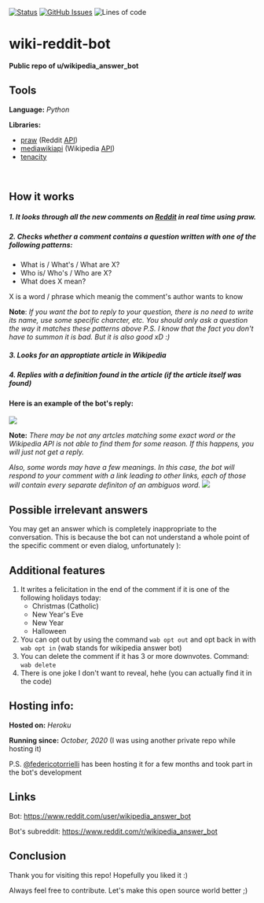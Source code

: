 <div>

[![Status](https://img.shields.io/badge/status-active-success.svg)]() [![GitHub Issues](https://img.shields.io/github/issues/lk2322/Project_YANDEX)](https://github.com/lk2322/Project_YANDEX/issues) ![Lines of code](https://img.shields.io/tokei/lines/github/TheBugYouCantFix/wiki-reddit-bot)

</div>


# wiki-reddit-bot
**Public repo of  u/wikipedia_answer_bot**
<br />


## Tools 

**Language:** *Python*

**Libraries:** 
- [praw](https://praw.readthedocs.io/en/latest/) (Reddit [API](https://en.wikipedia.org/wiki/API "API"))
- [mediawikiapi](https://pypi.org/project/mediawikiapi/") (Wikipedia [API](https://en.wikipedia.org/wiki/API "API"))
- [tenacity](https://github.com/jd/tenacity "tenacity")
<br />

## How it works
##### 1. It looks through all the new comments on [Reddit](https://www.reddit.com/ "Reddit") in real time using praw.

##### 2. Checks whether a comment contains a question written with one of the following patterns:
- What is / What's / What are X?
- Who is/ Who's / Who are X?
- What does X mean?

X is a word / phrase which meanig the comment's author wants to know

**Note**: *If you want the bot to reply to your question, there is no need to write its name, use some specific charcter, etc. You should only ask a question the way it matches these patterns above*
*P.S. I know that the fact you don't have to summon it is bad. But it is also good xD :)*

##### 3. Looks for an approptiate article in Wikipedia
##### 4. Replies with a definition found in the article (if the article itself was found)

#### **Here is an example of the bot's reply:**
![](https://i.imgur.com/cXPkFhD.jpeg)

**Note:** *There may be not any artcles matching some exact word or the Wikipedia API is not able to find them for some reason. If this happens, you will just not get a reply.*

*Also, some words may have a few meanings.  In this case, the bot will respond to your comment with a link leading to other links, each of those will contain every separate definiton of an ambiguos word.*
![](https://i.imgur.com/arL1r7a.jpeg)
<br />


## Possible irrelevant answers
You may get an answer which is completely inappropriate to the conversation. This is because the bot can not understand a whole point of the specific comment or even dialog, unfortunately ):
<br />


## Additional features
1. It writes a felicitation in the end of the comment if it is one of the following holidays today:
    - Christmas (Catholic)
    - New Year's Eve
    - New Year
    - Halloween
2. You can opt out by using the command <code>wab opt out</code> and opt back in with <code>wab opt in</code> (wab stands for wikipedia answer bot)
3. You can delete the comment if it has 3 or more downvotes. Command: <code>wab delete</code>
4. There is one joke I don't want to reveal, hehe (you can actually find it in the code)


## Hosting info:
**Hosted on:** *Heroku*

**Running since:** *October, 2020* (I was using another private repo while hosting it)

P.S. [@federicotorrielli](https://github.com/federicotorrielli) has been hosting it for a few months and took part in the bot's development
<br />


## Links
Bot: https://www.reddit.com/user/wikipedia_answer_bot

Bot's subreddit: https://www.reddit.com/r/wikipedia_answer_bot
<br />


## Conclusion
Thank you for visiting this repo! Hopefully you liked it :)

Always feel free to contribute. Let's make this open source world better ;)



